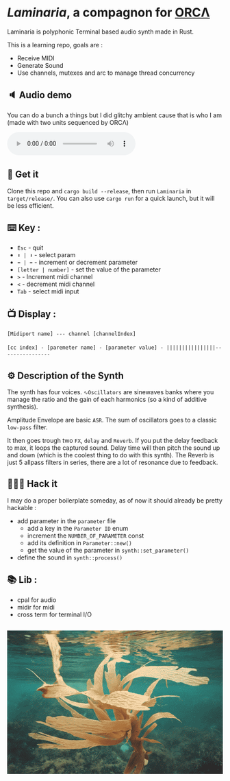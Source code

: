 # *Laminaria*, a compagnon for [ORCΛ](https://github.com/hundredrabbits/Orca)

Laminaria is polyphonic Terminal based audio synth made in Rust.

This is a learning repo, goals are :
 - Receive MIDI
 - Generate Sound
 - Use channels, mutexes and arc to manage thread concurrency 

## 🔈 Audio demo
You can do a bunch a things but I did glitchy ambient cause that is who I am (made with two units sequenced by ORCΛ)

<audio controls src="sounddemo.mp3" title="Title"></audio>
## 🛒 Get it

Clone this repo and `cargo build --release`, then run `Laminaria` in `target/release/`.
You can also use `cargo run` for a quick launch, but it will be less efficient.

## ⌨️ Key :
- `Esc` - quit
- `⬆ | ⬇` - select param
- `⬅ | ➡` - increment or decrement parameter
- `[letter | number]` - set the value of the parameter
- `>` - Increment midi channel
- `<` - decrement midi channel
- `Tab` - select midi input

## 📺 Display :

```
[Midiport name] --- channel [channelIndex]

[cc index] - [paremeter name] - [parameter value] - ||||||||||||||||----------------
```

## ⚙️ Description of the Synth

The synth has four voices. `∿Oscillators` are sinewaves banks where you manage the ratio and the gain of each harmonics (so a kind of additive synthesis). 

Amplitude Envelope are basic `ASR`. The sum of oscillators goes to a classic `low-pass` filter.

It then goes trough two `FX`, `delay` and `Reverb`. If you put the delay feedback to max, it loops the captured sound. Delay time will then pitch the sound up and down (which is the coolest thing to do with this synth).
The Reverb is just 5 allpass filters in series, there are a lot of resonance due to feedback.

## 👩🏿‍💻 Hack it

I may do a proper boilerplate someday, as of now it should already be pretty hackable :
- add parameter in the `parameter` file
  - add a key in the `Parameter ID` enum
  - increment the `NUMBER_OF_PARAMETER` const
  - add its definition in `Parameter::new()`
  - get the value of the parameter in `synth::set_parameter()`
- define the sound in `synth::process()`

## 📚 Lib :
- cpal for audio
- midir for midi
- cross term for terminal I/O

##
![picture](/Laminaria.jpg)